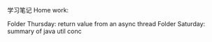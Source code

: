 学习笔记
Home work:

Folder Thursday: return value from an async thread
Folder Saturday: summary of java util conc